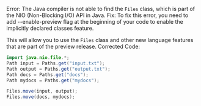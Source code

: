 Error: The Java compiler is not able to find the `Files` class, which is part of the NIO (Non-Blocking I/O) API in Java.
Fix: To fix this error, you need to add --enable-preview flag at the beginning of your code to enable the implicitly declared classes feature.

This will allow you to use the `Files` class and other new language features that are part of the preview release.
Corrected Code:
```java
import java.nio.file.*;
Path input = Paths.get("input.txt");
Path output = Paths.get("output.txt");
Path docs = Paths.get("docs");
Path mydocs = Paths.get("mydocs");

Files.move(input, output);
Files.move(docs, mydocs);
```
